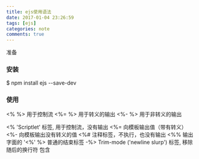 ```yaml
---
title: ejs使用语法
date: 2017-01-04 23:26:59
tags: [ejs]
categories: note
comments: true
---
```


准备
<!-- more -->
### 安装 ###
$ npm install ejs --save-dev
### 使用 ###
<% %> 用于控制流
<%= %> 用于转义的输出
<%- %> 用于非转义的输出

<% 'Scriptlet' 标签, 用于控制流，没有输出
<%= 向模板输出值（带有转义）
<%- 向模板输出没有转义的值
<%# 注释标签，不执行，也没有输出
<%% 输出字面的 '<%'
%> 普通的结束标签
-%> Trim-mode ('newline slurp') 标签, 移除随后的换行符
包含